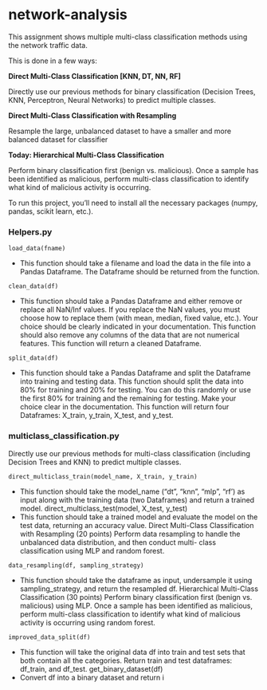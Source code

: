 # network-analysis

This assignment shows multiple multi-class classification methods using the network traffic data.

This is done in a few ways:

**Direct Multi-Class Classification [KNN, DT, NN, RF]**

Directly use our previous methods for binary classification (Decision Trees, KNN, Perceptron, Neural Networks) to predict multiple classes.

**Direct Multi-Class Classification with Resampling**

Resample the large, unbalanced dataset to have a smaller and more balanced dataset for classifier

**Today: Hierarchical Multi-Class Classification**

Perform binary classification first (benign vs. malicious). Once a sample has been identified as malicious, perform multi-class classification to identify what kind of malicious activity is occurring.


To run this project, you’ll need to install all
the necessary packages (numpy, pandas, scikit learn, etc.). 

### Helpers.py

`load_data(fname)`
- This function should take a filename and load the data in the file into a Pandas Dataframe.
The Dataframe should be returned from the function.

`clean_data(df)`
- This function should take a Pandas Dataframe and either remove or replace all NaN/Inf
values. If you replace the NaN values, you must choose how to replace them (with mean,
median, fixed value, etc.). Your choice should be clearly indicated in your documentation.
This function should also remove any columns of the data that are not numerical features.
This function will return a cleaned Dataframe.

`split_data(df)`
- This function should take a Pandas Dataframe and split the Dataframe into training and
testing data. This function should split the data into 80% for training and 20% for testing.
You can do this randomly or use the first 80% for training and the remaining for testing.
Make your choice clear in the documentation. This function will return four Dataframes:
X_train, y_train, X_test, and y_test.



### multiclass_classification.py

Directly use our previous methods for multi-class classification (including Decision Trees and
KNN) to predict multiple classes.

`direct_multiclass_train(model_name, X_train, y_train)`
- This function should take the model_name (“dt”, “knn”, “mlp”, “rf’) as input along with
the training data (two Dataframes) and return a trained model.
direct_multiclass_test(model, X_test, y_test)
- This function should take a trained model and evaluate the model on the test data,
returning an accuracy value.
Direct Multi-Class Classification with Resampling (20 points)
Perform data resampling to handle the unbalanced data distribution, and then conduct multi-
class classification using MLP and random forest.

`data_resampling(df, sampling_strategy)`
- This function should take the dataframe as input, undersample it using
sampling_strategy, and return the resampled df.
Hierarchical Multi-Class Classification (30 points)
Perform binary classification first (benign vs. malicious) using MLP. Once a sample has been
identified as malicious, perform multi-class classification to identify what kind of malicious
activity is occurring using random forest.

`improved_data_split(df)`
- This function will take the original data df into train and test sets that both contain all the
categories. Return train and test dataframes: df_train, and df_test.
get_binary_dataset(df)
- Convert df into a binary dataset and return i